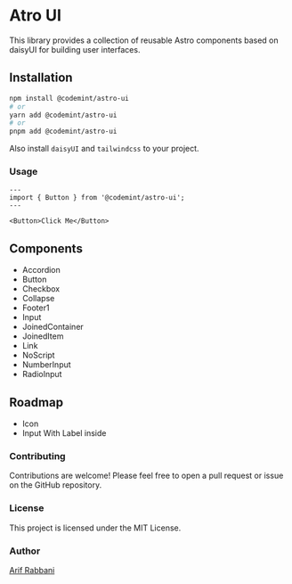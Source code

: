 # Atro UI

This library provides a collection of reusable Astro components based on daisyUI for building user interfaces.

## Installation

```bash
npm install @codemint/astro-ui
# or
yarn add @codemint/astro-ui
# or
pnpm add @codemint/astro-ui
```

Also install `daisyUI` and `tailwindcss` to your project.

### Usage

```astro
---
import { Button } from '@codemint/astro-ui';
---

<Button>Click Me</Button>
```

## Components

- Accordion
- Button
- Checkbox
- Collapse
- Footer1
- Input
- JoinedContainer
- JoinedItem
- Link
- NoScript
- NumberInput
- RadioInput

## Roadmap

- Icon
- Input With Label inside

### Contributing

Contributions are welcome! Please feel free to open a pull request or issue on the GitHub repository.

### License

This project is licensed under the MIT License.

### Author

[Arif Rabbani](https://github.com/arabbani)
